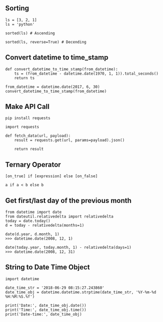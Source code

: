 ## Sorting

```
ls = [3, 2, 1]
ls = 'python'

sorted(ls) # Ascending

sorted(ls, reverse=True) # Decending

```

## Convert datetime to time_stamp

```
def convert_datetime_to_time_stamp(from_datetime):
    ts = (from_datetime - datetime.date(1970, 1, 1)).total_seconds() 
    return ts
```

```
from_datetime = datetime.date(2017, 6, 30)
convert_datetime_to_time_stamp(from_datetime)
```

## Make API Call
`pip install requests`

`import requests`

```
def fetch_data(url, payload):
    result = requests.get(url, params=payload).json()
    
    return result
```


## Ternary Operator

`[on_true] if [expression] else [on_false]`

`a if a < b else b`


## Get first/last day of the previous month

```
from datetime import date
from dateutil.relativedelta import relativedelta
today = date.today()
d = today - relativedelta(months=1)

date(d.year, d.month, 1)
>>> datetime.date(2008, 12, 1)

date(today.year, today.month, 1) - relativedelta(days=1)
>>> datetime.date(2008, 12, 31)
```


## String to Date Time Object

```
import datetime

date_time_str = '2018-06-29 08:15:27.243860'
date_time_obj = datetime.datetime.strptime(date_time_str, '%Y-%m-%d %H:%M:%S.%f')

print('Date:', date_time_obj.date())
print('Time:', date_time_obj.time())
print('Date-time:', date_time_obj)
```
